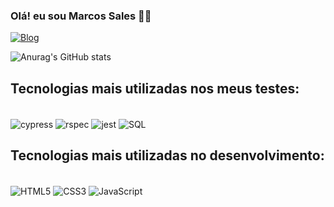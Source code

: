 ### Olá! eu sou Marcos Sales ✌🏿

[![Blog](https://img.shields.io/badge/Marcos_sales-0077B5?style=for-the-badge&logo=linkedin&logoColor=white)](https://www.linkedin.com/in/devmarcossales/)

![Anurag's GitHub stats](https://github-readme-stats.vercel.app/api?username=marckosalks&show_icons=true&theme=dracula)

## Tecnologias mais utilizadas nos meus testes:

<div style=" display: inline_block"><br/>
    <img align="center" alt="cypress" src="https://img.shields.io/badge/cypress-323330?style=for-the-badge&logo=javascript&logoColor=F7DF1E"/>
    <img align="center" alt="rspec" src="https://img.shields.io/badge/rspec-CC342D?style=for-the-badge&logo=ruby&logoColor=white"/>
    <img align="center" alt="jest" src="https://img.shields.io/badge/Jest-323330?style=for-the-badge&logo=Jest&logoColor=white"/>
    <img align="center" alt="SQL" src="https://img.shields.io/badge/SQL_Server-CC2927?style=for-the-badge&logo=microsoft-sql-server&logoColor=white"/>
</div>

## Tecnologias mais utilizadas no desenvolvimento:

<div style=" display: inline_block"><br/>
    <img align="center" alt="HTML5" src="https://img.shields.io/badge/HTML5?style=for-the-badge&logo=html5&logoColor=whit"/>
    <img align="center" alt="CSS3" src="https://img.shields.io/badge/CSS3-1572B6?style=for-the-badge&logo=css3&logoColor=whit)"/>
    <img align="center" alt="JavaScript" src="https://img.shields.io/badge/JavaScript-F7DF1E?style=for-the-badge&logo=javascript&logoColor=white"/>
</div>
